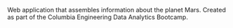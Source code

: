 Web application that assembles information about the planet Mars. Created as part of the Columbia Engineering Data Analytics Bootcamp.